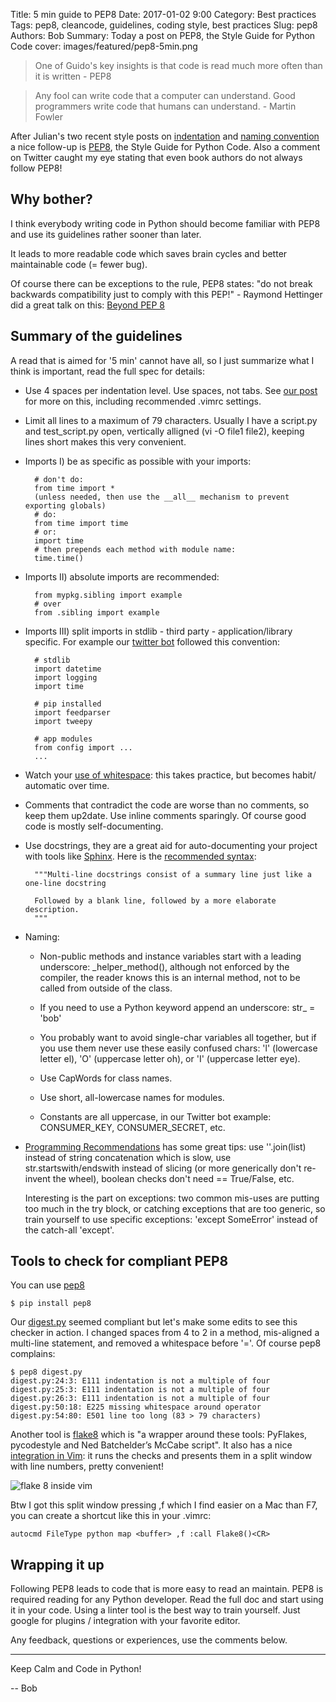 Title: 5 min guide to PEP8
Date: 2017-01-02 9:00
Category: Best practices
Tags: pep8, cleancode, guidelines, coding style, best practices
Slug: pep8
Authors: Bob
Summary: Today a post on PEP8, the Style Guide for Python Code
cover: images/featured/pep8-5min.png

> One of Guido's key insights is that code is read much more often than it is written - PEP8

> Any fool can write code that a computer can understand. Good programmers write code that humans can understand. - Martin Fowler

After Julian's two recent style posts on [indentation](http://pybit.es/indentation_tips.html) and [naming convention](http://pybit.es/naming_conventions.html) a nice follow-up is [PEP8](https://www.python.org/dev/peps/pep-0008/), the Style Guide for Python Code. Also a comment on Twitter caught my eye stating that even book authors do not always follow PEP8!

## Why bother?

I think everybody writing code in Python should become familiar with PEP8 and use its guidelines rather sooner than later.

It leads to more readable code which saves brain cycles and better maintainable code (= fewer bug).

Of course there can be exceptions to the rule, PEP8 states: "do not break backwards compatibility just to comply with this PEP!" - Raymond Hettinger did a great talk on this: [Beyond PEP 8](https://www.youtube.com/watch?v=wf-BqAjZb8M)

## Summary of the guidelines

A read that is aimed for '5 min' cannot have all, so I just summarize what I think is important, read the full spec for details:

* Use 4 spaces per indentation level. Use spaces, not tabs. See [our post](http://pybit.es/indentation_tips.html) for more on this, including recommended .vimrc settings.

* Limit all lines to a maximum of 79 characters. Usually I have a script.py and test_script.py open, vertically alligned (vi -O file1 file2), keeping lines short makes this very convenient.

* Imports I) be as specific as possible with your imports: 

		# don't do: 
		from time import *
		(unless needed, then use the __all__ mechanism to prevent exporting globals)
		# do:
		from time import time
		# or:
		import time
		# then prepends each method with module name: 
		time.time()

* Imports II) absolute imports are recommended:

		from mypkg.sibling import example	
		# over
		from .sibling import example

* Imports III) split imports in stdlib - third party - application/library specific. For example our [twitter bot](https://github.com/pybites/blog_code/blob/master/twitter_bot/tweetbot.py) followed this convention:

		# stdlib
		import datetime
		import logging
		import time

		# pip installed
		import feedparser
		import tweepy

		# app modules
		from config import ...
		...

* Watch your [use of whitespace](https://www.python.org/dev/peps/pep-0008/#whitespace-in-expressions-and-statements): this takes practice, but becomes habit/ automatic over time.

* Comments that contradict the code are worse than no comments, so keep them up2date. Use inline comments sparingly. Of course good code is mostly self-documenting.

* Use docstrings, they are a great aid for auto-documenting your project with tools like [Sphinx](http://www.sphinx-doc.org/en/1.5.1/). Here is the [recommended syntax](https://www.python.org/dev/peps/pep-0257/): 

		"""Multi-line docstrings consist of a summary line just like a one-line docstring

		Followed by a blank line, followed by a more elaborate description. 
		"""

* Naming:

	- Non-public methods and instance variables start with a leading underscore: _helper_method(), although not enforced by the compiler, the reader knows this is an internal method, not to be called from outside of the class.

	- If you need to use a Python keyword append an underscore: str_ = 'bob'

	- You probably want to avoid single-char variables all together, but if you use them never use these easily confused chars: 'l' (lowercase letter el), 'O' (uppercase letter oh), or 'I' (uppercase letter eye).
	
	- Use CapWords for class names.

	- Use short, all-lowercase names for modules.

	- Constants are all uppercase, in our Twitter bot example: CONSUMER_KEY, CONSUMER_SECRET, etc.

* [Programming Recommendations](https://www.python.org/dev/peps/pep-0008/#programming-recommendations) has some great tips: use ''.join(list) instead of string concatenation which is slow, use str.startswith/endswith instead of slicing (or more generically don't re-invent the wheel), boolean checks don't need == True/False, etc. 

	Interesting is the part on exceptions: two common mis-uses are putting too much in the try block, or catching exceptions that are too generic, so train yourself to use specific exceptions: 'except SomeError' instead of the catch-all 'except'.

## Tools to check for compliant PEP8 

You can use [pep8](https://pypi.python.org/pypi/pep8)

	$ pip install pep8

Our [digest.py](https://github.com/pybites/blog_code/blob/master/pybites_digest/digest.py) seemed compliant but let's make some edits to see this checker in action. I changed spaces from 4 to 2 in a method, mis-aligned a multi-line statement, and removed a whitespace before '='. Of course pep8 complains: 

	$ pep8 digest.py 
	digest.py:24:3: E111 indentation is not a multiple of four
	digest.py:25:3: E111 indentation is not a multiple of four
	digest.py:26:3: E111 indentation is not a multiple of four
	digest.py:50:18: E225 missing whitespace around operator
	digest.py:54:80: E501 line too long (83 > 79 characters)

Another tool is [flake8](https://pypi.python.org/pypi/flake8) which is "a wrapper around these tools: PyFlakes, pycodestyle and Ned Batchelder’s McCabe script". It also has a nice [integration in Vim](https://github.com/nvie/vim-flake8): it runs the checks and presents them in a split window with line numbers, pretty convenient! 

![flake 8 inside vim]({filename}/images/flake8_vim.png)

Btw I got this split window pressing ,f which I find easier on a Mac than F7, you can create a shortcut like this in your .vimrc:

	autocmd FileType python map <buffer> ,f :call Flake8()<CR>

## Wrapping it up

Following PEP8 leads to code that is more easy to read an maintain. PEP8 is required reading for any Python developer. Read the full doc and start using it in your code. Using a linter tool is the best way to train yourself. Just google for plugins / integration with your favorite editor.

Any feedback, questions or experiences, use the comments below.

---

Keep Calm and Code in Python!

-- Bob
